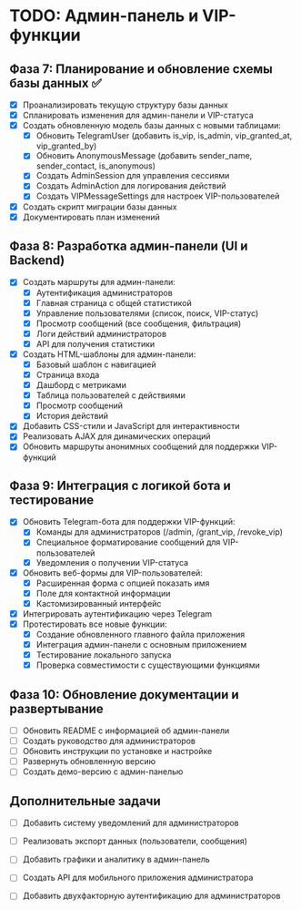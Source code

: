# TODO: Админ-панель и VIP-функции

## Фаза 7: Планирование и обновление схемы базы данных ✅

- [x] Проанализировать текущую структуру базы данных
- [x] Спланировать изменения для админ-панели и VIP-статуса
- [x] Создать обновленную модель базы данных с новыми таблицами:
  - [x] Обновить TelegramUser (добавить is_vip, is_admin, vip_granted_at, vip_granted_by)
  - [x] Обновить AnonymousMessage (добавить sender_name, sender_contact, is_anonymous)
  - [x] Создать AdminSession для управления сессиями
  - [x] Создать AdminAction для логирования действий
  - [x] Создать VIPMessageSettings для настроек VIP-пользователей
- [x] Создать скрипт миграции базы данных
- [x] Документировать план изменений

## Фаза 8: Разработка админ-панели (UI и Backend)

- [x] Создать маршруты для админ-панели:
  - [x] Аутентификация администраторов
  - [x] Главная страница с общей статистикой
  - [x] Управление пользователями (список, поиск, VIP-статус)
  - [x] Просмотр сообщений (все сообщения, фильтрация)
  - [x] Логи действий администраторов
  - [x] API для получения статистики
- [x] Создать HTML-шаблоны для админ-панели:
  - [x] Базовый шаблон с навигацией
  - [x] Страница входа
  - [x] Дашборд с метриками
  - [x] Таблица пользователей с действиями
  - [x] Просмотр сообщений
  - [x] История действий
- [x] Добавить CSS-стили и JavaScript для интерактивности
- [x] Реализовать AJAX для динамических операций
- [x] Обновить маршруты анонимных сообщений для поддержки VIP-функций

## Фаза 9: Интеграция с логикой бота и тестирование

- [x] Обновить Telegram-бота для поддержки VIP-функций:
  - [x] Команды для администраторов (/admin, /grant_vip, /revoke_vip)
  - [x] Специальное форматирование сообщений для VIP-пользователей
  - [x] Уведомления о получении VIP-статуса
- [x] Обновить веб-формы для VIP-пользователей:
  - [x] Расширенная форма с опцией показать имя
  - [x] Поле для контактной информации
  - [x] Кастомизированный интерфейс
- [x] Интегрировать аутентификацию через Telegram
- [x] Протестировать все новые функции:
  - [x] Создание обновленного главного файла приложения
  - [x] Интеграция админ-панели с основным приложением
  - [x] Тестирование локального запуска
  - [x] Проверка совместимости с существующими функциями

## Фаза 10: Обновление документации и развертывание

- [ ] Обновить README с информацией об админ-панели
- [ ] Создать руководство для администраторов
- [ ] Обновить инструкции по установке и настройке
- [ ] Развернуть обновленную версию
- [ ] Создать демо-версию с админ-панелью

## Дополнительные задачи

- [ ] Добавить систему уведомлений для администраторов
- [ ] Реализовать экспорт данных (пользователи, сообщения)
- [ ] Добавить графики и аналитику в админ-панель
- [ ] Создать API для мобильного приложения администратора
- [ ] Добавить двухфакторную аутентификацию для администраторов

